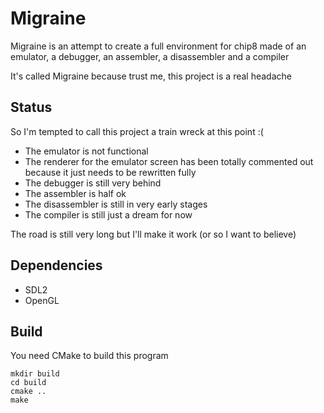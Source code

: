 # Migraine

Migraine is an attempt to create a full environment for chip8 made of an emulator, a debugger, an assembler, a disassembler and a compiler

It's called Migraine because trust me, this project is a real headache

## Status

So I'm tempted to call this project a train wreck at this point :(

- The emulator is not functional
- The renderer for the emulator screen has been totally commented out because it just needs to be rewritten fully
- The debugger is still very behind
- The assembler is half ok
- The disassembler is still in very early stages
- The compiler is still just a dream for now

The road is still very long but I'll make it work (or so I want to believe)

## Dependencies

- SDL2
- OpenGL

## Build

You need CMake to build this program

```
mkdir build
cd build
cmake ..
make
```
